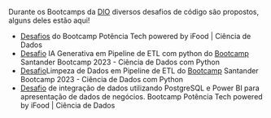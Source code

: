 Durante os Bootcamps da [DIO](https://web.dio.me/home) diversos desafios de código são propostos, alguns deles estão aqui!

- [Desafios](https://github.com/DheniMoura/Desafios_DIO/tree/main/Bootcamp%20IFood) do Bootcamp Potência Tech powered by iFood | Ciência de Dados
- [Desafio](https://github.com/DheniMoura/Desafios_de_Codigo_DIO/blob/main/IA%20Generativa%20em%20Pipeline%20de%20ETL/Explorando_IA_Generativa_em_Pipeline_de_ETL..ipynb) IA Generativa em Pipeline de ETL com python do [Bootcamp](https://web.dio.me/track/santander-bootcamp-2023-ciencia-de-dados-com-python) Santander Bootcamp 2023 - Ciência de Dados com Python
- [Desafio](https://github.com/DheniMoura/Desafios_de_Codigo_DIO/blob/main/Limpeza%20de%20Dados%20em%20Pipeline%20de%20ETL/Cem_celebridades_do_IMDB.ipynb)Limpeza de Dados em Pipeline de ETL do [Bootcamp](https://web.dio.me/track/santander-bootcamp-2023-ciencia-de-dados-com-python) Santander Bootcamp 2023 - Ciência de Dados com Python
- [Desafio]([https://github.com/DheniMoura/Desafios_DIO/tree/main/Bootcamp%20IFood](https://github.com/DheniMoura/Desafios_de_Codigo_DIO/tree/main/desafio-de-integracao-postgresql-powerbi)https://github.com/DheniMoura/Desafios_de_Codigo_DIO/tree/main/desafio-de-integracao-postgresql-powerbi) de integração de dados utilizando PostgreSQL e Power BI para apresentação de dados de negócios. Bootcamp Potência Tech powered by iFood | Ciência de Dados
 
